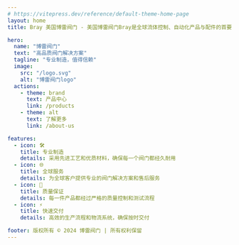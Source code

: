 ```yaml
---
# https://vitepress.dev/reference/default-theme-home-page
layout: home
title: Bray 美国博雷阀门 - 美国博雷阀门Bray是全球流体控制、自动化产品与配件的首要制造商之一，拥有超过30年的持续成功历程，并在逾40个国家和地区开展业务运营。

hero:
  name: "博雷阀门"
  text: "高品质阀门解决方案"
  tagline: "专业制造，值得信赖"
  image:
    src: "/logo.svg"
    alt: "博雷阀门logo"
  actions:
    - theme: brand
      text: 产品中心
      link: /products
    - theme: alt
      text: 了解更多
      link: /about-us

features:
  - icon: 🛠️
    title: 专业制造
    details: 采用先进工艺和优质材料，确保每一个阀门都经久耐用
  - icon: 🌐
    title: 全球服务
    details: 为全球客户提供专业的阀门解决方案和售后服务
  - icon: 💯
    title: 质量保证
    details: 每一件产品都经过严格的质量控制和测试流程
  - icon: ⚡
    title: 快速交付
    details: 高效的生产流程和物流系统，确保按时交付

footer: 版权所有 © 2024 博雷阀门 | 所有权利保留
---
```

